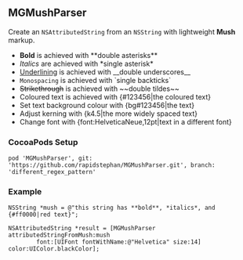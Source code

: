 ## MGMushParser

Create an `NSAttributedString` from an `NSString` with lightweight **Mush** markup.

- **Bold** is achieved with \*\*double asterisks\*\*
- *Italics* are achieved with \*single asterisk\*
- <u>Underlining</u> is achieved with \_\_double underscores\_\_
- `Monospacing` is achieved with \`single backticks\`
- ~~Strikethrough~~ is achieved with \~~double tildes\~~
- Coloured text is achieved with {#123456|the coloured text}
- Set text background colour with {bg#123456|the text}
- Adjust kerning with {k4.5|the more widely spaced text}
- Change font with {font:HelveticaNeue,12pt|text in a different font}

### CocoaPods Setup

```
pod 'MGMushParser', git: 'https://github.com/rapidstephan/MGMushParser.git', branch: 'different_regex_pattern'
```

### Example

```objc
NSString *mush = @"this string has **bold**, *italics*, and {#ff0000|red text}";

NSAttributedString *result = [MGMushParser attributedStringFromMush:mush
        font:[UIFont fontWithName:@"Helvetica" size:14] color:UIColor.blackColor];
```
